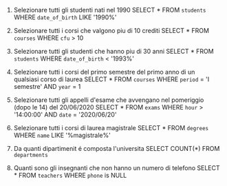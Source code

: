 1. Selezionare tutti gli studenti nati nel 1990
  SELECT * FROM `students` WHERE `date_of_birth` LIKE '1990%'

2. Selezionare tutti i corsi che valgono piu di 10 crediti
  SELECT * FROM `courses` WHERE `cfu` > 10

3. Selezionare tutti gli studenti che hanno piu di 30 anni
  SELECT * FROM `students` WHERE `date_of_birth` < '1993%'

4. Selezionare tutti i corsi del primo semestre del primo anno di un qualsiasi corso di laurea
  SELECT * FROM `courses` WHERE `period` = 'I semestre' AND `year` = 1

5. Selezionare tutti gli appelli d'esame che avvengano nel pomeriggio (dopo le 14) del 20/06/2020
  SELECT * FROM `exams` WHERE `hour` > '14:00:00' AND `date` = '2020/06/20'

6. Selezionare tutti i corsi di laurea magistrale
  SELECT * FROM `degrees` WHERE `name` LIKE '%magistrale%'

7. Da quanti dipartimenit é composta l'universita
  SELECT COUNT(*) FROM `departments`

8. Quanti sono gli insegnanti che non  hanno un numero di telefono
  SELECT * FROM `teachers` WHERE `phone` is NULL

